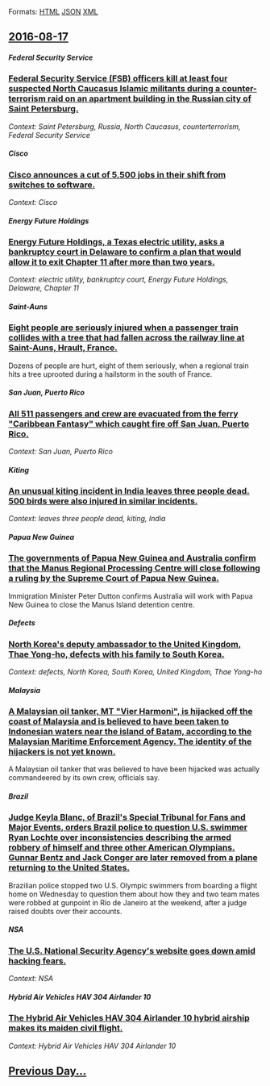 
Formats: [HTML](2016/08/17/index.html)  [JSON](2016/08/17/index.json)  [XML](2016/08/17/index.xml)  

## [2016-08-17](/news/2016/08/17/index.md)

##### Federal Security Service
### [Federal Security Service (FSB) officers kill at least four suspected North Caucasus Islamic militants during a counter-terrorism raid on an apartment building in the Russian city of Saint Petersburg. ](/news/2016/08/17/federal-security-service-fsb-officers-kill-at-least-four-suspected-north-caucasus-islamic-militants-during-a-counter-terrorism-raid-on-an.md)
_Context: Saint Petersburg, Russia, North Caucasus, counterterrorism, Federal Security Service_

##### Cisco
### [Cisco announces a cut of 5,500 jobs in their shift from switches to software. ](/news/2016/08/17/cisco-announces-a-cut-of-5-500-jobs-in-their-shift-from-switches-to-software.md)
_Context: Cisco_

##### Energy Future Holdings
### [Energy Future Holdings, a Texas electric utility, asks a bankruptcy court in Delaware to confirm a plan that would allow it to exit Chapter 11 after more than two years. ](/news/2016/08/17/energy-future-holdings-a-texas-electric-utility-asks-a-bankruptcy-court-in-delaware-to-confirm-a-plan-that-would-allow-it-to-exit-chapter.md)
_Context: electric utility, bankruptcy court, Energy Future Holdings, Delaware, Chapter 11_

##### Saint-Auns
### [Eight people are seriously injured when a passenger train collides with a tree that had fallen across the railway line at Saint-Auns, Hrault, France. ](/news/2016/08/17/eight-people-are-seriously-injured-when-a-passenger-train-collides-with-a-tree-that-had-fallen-across-the-railway-line-at-saint-aunes-herau.md)
Dozens of people are hurt, eight of them seriously, when a regional train hits a tree uprooted during a hailstorm in the south of France.

##### San Juan, Puerto Rico
### [All 511 passengers and crew are evacuated from the ferry "Caribbean Fantasy" which caught fire off San Juan, Puerto Rico. ](/news/2016/08/17/all-511-passengers-and-crew-are-evacuated-from-the-ferry-caribbean-fantasy-which-caught-fire-off-san-juan-puerto-rico.md)
_Context: San Juan, Puerto Rico_

##### Kiting
### [An unusual kiting incident in India leaves three people dead. 500 birds were also injured in similar incidents. ](/news/2016/08/17/an-unusual-kiting-incident-in-india-leaves-three-people-dead-500-birds-were-also-injured-in-similar-incidents.md)
_Context: leaves three people dead, kiting, India_

##### Papua New Guinea
### [The governments of Papua New Guinea and Australia confirm that the Manus Regional Processing Centre will close following a ruling by the Supreme Court of Papua New Guinea. ](/news/2016/08/17/the-governments-of-papua-new-guinea-and-australia-confirm-that-the-manus-regional-processing-centre-will-close-following-a-ruling-by-the-sup.md)
Immigration Minister Peter Dutton confirms Australia will work with Papua New Guinea to close the Manus Island detention centre.

##### Defects
### [North Korea's deputy ambassador to the United Kingdom, Thae Yong-ho, defects with his family to South Korea. ](/news/2016/08/17/north-korea-s-deputy-ambassador-to-the-united-kingdom-thae-yong-ho-defects-with-his-family-to-south-korea.md)
_Context: defects, North Korea, South Korea, United Kingdom, Thae Yong-ho_

##### Malaysia
### [A Malaysian oil tanker, MT "Vier Harmoni", is hijacked off the coast of Malaysia and is believed to have been taken to Indonesian waters near the island of Batam, according to the Malaysian Maritime Enforcement Agency. The identity of the hijackers is not yet known. ](/news/2016/08/17/a-malaysian-oil-tanker-mt-vier-harmoni-is-hijacked-off-the-coast-of-malaysia-and-is-believed-to-have-been-taken-to-indonesian-waters-nea.md)
A Malaysian oil tanker that was believed to have been hijacked was actually commandeered by its own crew, officials say.

##### Brazil
### [Judge Keyla Blanc, of Brazil's Special Tribunal for Fans and Major Events, orders Brazil police to question U.S. swimmer Ryan Lochte over inconsistencies describing the armed robbery of himself and three other American Olympians. Gunnar Bentz and Jack Conger are later removed from a plane returning to the United States. ](/news/2016/08/17/judge-keyla-blanc-of-brazil-s-special-tribunal-for-fans-and-major-events-orders-brazil-police-to-question-u-s-swimmer-ryan-lochte-over-in.md)
Brazilian police stopped two U.S. Olympic swimmers from boarding a flight home on Wednesday to question them about how they and two team mates were robbed at gunpoint in Rio de Janeiro at the weekend, after a judge raised doubts over their accounts.

##### NSA
### [The U.S. National Security Agency's website goes down amid hacking fears. ](/news/2016/08/17/the-u-s-national-security-agency-s-website-goes-down-amid-hacking-fears.md)
_Context: NSA_

##### Hybrid Air Vehicles HAV 304 Airlander 10
### [The Hybrid Air Vehicles HAV 304 Airlander 10 hybrid airship makes its maiden civil flight. ](/news/2016/08/17/the-hybrid-air-vehicles-hav-304-airlander-10-hybrid-airship-makes-its-maiden-civil-flight.md)
_Context: Hybrid Air Vehicles HAV 304 Airlander 10_

## [Previous Day...](/news/2016/08/16/index.md)

